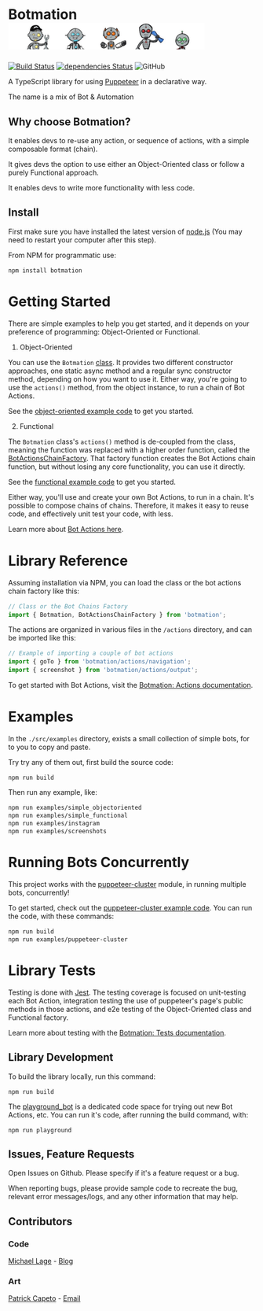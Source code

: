 <h1>
    Botmation <img src="https://raw.githubusercontent.com/mrWh1te/Botmation/major-v-1-prep/assets/art/group.jpg" alt="Botmation" width="400">
    <!-- <img src="https://raw.githubusercontent.com/mrWh1te/Botmation/master/assets/art/group.jpg" alt="Botmation" width="400"> -->
</h1>

[![Build Status](https://travis-ci.com/mrWh1te/Botmation.svg?branch=master)](https://travis-ci.com/mrWh1te/Botmation) 
[![dependencies Status](https://david-dm.org/mrWh1te/Botmation/status.svg)](https://david-dm.org/mrWh1te/Botmation) 
![GitHub](https://img.shields.io/github/license/mrWh1te/Botmation)

A TypeScript library for using [Puppeteer](https://github.com/puppeteer/puppeteer) in a declarative way.

The name is a mix of Bot & Automation

Why choose Botmation?
---------------------

It enables devs to re-use any action, or sequence of actions, with a simple composable format (chain).

It gives devs the option to use either an Object-Oriented class or follow a purely Functional approach.

It enables devs to write more functionality with less code.

Install
-------

First make sure you have installed the latest version of [node.js](http://nodejs.org/)
(You may need to restart your computer after this step).

From NPM for programmatic use:

    npm install botmation

# Getting Started

There are simple examples to help you get started, and it depends on your preference of programming: Object-Oriented or Functional. 

1) Object-Oriented

You can use the `Botmation` [class](/src/botmation/class.ts). It provides two different constructor approaches, one static async method and a regular sync constructor method, depending on how you want to use it. Either way, you're going to use the `actions()` method, from the object instance, to run a chain of Bot Actions. 

See the [object-oriented example code](/src/examples/simple_objectoriented.ts) to get you started.

2) Functional

The `Botmation` class's `actions()` method is de-coupled from the class, meaning the function was replaced with a higher order function, called the [BotActionsChainFactory](/src/botmation/factories/bot-actions-chain.factory.ts). That factory function creates the Bot Actions chain function, but without losing any core functionality, you can use it directly.

See the [functional example code](/src/examples/simple_functional.ts) to get you started.

Either way, you'll use and create your own Bot Actions, to run in a chain. It's possible to compose chains of chains. Therefore, it makes it easy to reuse code, and effectively unit test your code, with less. 

Learn more about [Bot Actions here](/src/botmation/actions/README.md).

# Library Reference

Assuming installation via NPM, you can load the class or the bot actions chain factory like this:
```javascript
// Class or the Bot Chains Factory
import { Botmation, BotActionsChainFactory } from 'botmation';
```
The actions are organized in various files in the `/actions` directory, and can be imported like this:
```javascript
// Example of importing a couple of bot actions
import { goTo } from 'botmation/actions/navigation';
import { screenshot } from 'botmation/actions/output';
```

To get started with Bot Actions, visit the [Botmation: Actions documentation](/src/botmation/actions/README.md).

# Examples

In the `./src/examples` directory, exists a small collection of simple bots, for to you to copy and paste.

Try try any of them out, first build the source code:
```
npm run build
```

Then run any example, like:
```
npm run examples/simple_objectoriented
npm run examples/simple_functional
npm run examples/instagram
npm run examples/screenshots
```

# Running Bots Concurrently

This project works with the [puppeteer-cluster](https://github.com/thomasdondorf/puppeteer-cluster) module, in running multiple bots, concurrently!

To get started, check out the [puppeteer-cluster example code](/src/examples/puppeteer-cluster.ts). 
You can run the code, with these commands:
```
npm run build
npm run examples/puppeteer-cluster
```

# Library Tests

Testing is done with [Jest](https://jestjs.io/). The testing coverage is focused on unit-testing each Bot Action, integration testing the use of puppeteer's page's public methods in those actions, and e2e testing of the Object-Oriented class and Functional factory.

Learn more about testing with the [Botmation: Tests documentation](/src/tests/README.md).

## Library Development

To build the library locally, run this command:
```
npm run build
```

The [playground_bot](/src/playground_bot.ts) is a dedicated code space for trying out new Bot Actions, etc. You can run it's code, after running the build command, with:
```
npm run playground
```

## Issues, Feature Requests

Open Issues on Github. Please specify if it's a feature request or a bug.

When reporting bugs, please provide sample code to recreate the bug, relevant error messages/logs, and any other information that may help.

## Contributors

### Code

[Michael Lage](https://github.com/mrWh1te) - [Blog](https://copynpaste.me)

### Art

[Patrick Capeto](https://www.instagram.com/patrick.capeto/) - [Email](mailto:me@patrickcapeto.com)